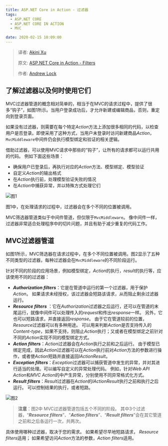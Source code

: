 ```yaml
---
title: ASP.NET Core in Action - 过滤器
tags: 
  - ASP.NET CORE
  - ASP.NET CORE IN ACTION
  - MVC

date: 2020-02-15 10:09:00
---
```


> 译者:  [Akini Xu](https://blog.ibestread.com)
>
> 原文:  [ASP.NET Core in Action - Filters]( https://andrewlock.net/asp-net-core-in-action-filters/ ) 
>
> 作者:  [Andrew Lock](https://andrewlock.net/about/)
>

## 了解过滤器以及何时使用它们 

MVC过滤器管道的概念相对简单的，相当于在MVC的请求过程中，提供了很多“钩子”，如图1所示。当用户登录成功后，才允许新建或编辑商品，否则，重定向到登录页面。

如果没有过滤器，则需要在每个特定*Action*方法上添加很多相同的代码，以检查用户是否登录。即使采用了这种方式，当用户未登录时访问新建商品*Action*，`MvcMiddleware`中间件仍会执行模型绑定和验证的相关逻辑。

借助过滤器，可以使用MVC请求中那些的“钩子”，让所有的请求都可以运行共用的代码。 例如下面这些场景：

- 确保用户已登录后，再执行对应的*Action*方法、模型绑定、模型验证
- 自定义*Action*的输出格式
- 在*Action*执行前，处理模型验证失败的情况
- 在*Action*中捕获异常，并以特殊方式处理它们

<!-- more -->

![图1](https://cdn.ibestread.com/img/ASP.NET-Core-MVC---Filters.png)

图1中，在处理请求的过程中，过滤器会在多个不同的位置被调用。

MVC筛选器管道类似于中间件管道，但仅限于`MvcMiddleware`。 像中间件一样，过滤器非常适合处理程序中的切片问题，并且有助于减少重复的代码工作。

## MVC过滤器管道

如图1所示，MVC筛选器在请求过程中，在多个不同位置被调用。图2显示了五种不同类型的过滤器，每种过滤器会在`MvcMiddleware`的不同阶段运行。

针对不同的阶段的应用场景，例如模型绑定，*Action*的执行，*result*的执行等，应该使用不同的过滤器：

-  ***Authorization filters***：它是在管道中运行的第一个过滤器，用于保护*Action*。 如果请求未经授权，该过滤器会短路该请求，从而阻止剩余过滤器运行。
- ***Resource filters*** ：它在*Authorization*过滤器之后运行，还可以在管道的末尾运行，就像中间件可以处理传入的*request*和传出*response*一样。 另外，它也可以短路请求，并直接返回*response*。 由于它在管道较前的位置，*Resource*过滤器可以有多种用途。 可以用来判断*Action*是否支持传入的*Content-type*，如果不支持，则阻止*Action*执行；又或者在模型绑定之前针对不同的*Action*实现不同的模型绑定方式。
- ***Action filters***：*Action*过滤器会在*Action*执行之前和之后运行。 由于模型已绑定完成，因此*Action*过滤器可以在*Action*执行前对*Action*方法的参数进行操作，或者使*Action*短路并直接返回*IActionResult*。
- ***Exception filters***：*Exception*过滤器可以捕获管道中发生的异常，并对其进行适当的处理。可以编写自定义的异常处理代码。 例如，针对*Web API Action*和*MVC Action*的中产生异常，分别使用不同异常格式化方式。
- ***Result filters***：*Result*过滤器在*Action*的*IActionResult*执行之前和执行之后运行。 可以控制结果的执行，或者短路。

![图2](https://cdn.ibestread.com/img/ASP.NET-Core-MVC-Five-Filters.png)

> **注意**：图2中 MVC过滤器管道包括五个不同的阶段。 其中3个过滤器，“***Resource filters***”、“***Action filters***”、“***Result filters***”会在其它管道之前和之后各运行一次，共两次。

具体使用哪种过滤器，取决于您的需求。 如果希望尽早地短路请求， *Resource filters*适用； 如果希望访问*Action*方法的参数，*Action filters*适用。